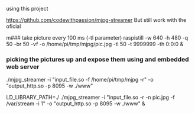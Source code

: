 using this project

https://github.com/codewithpassion/mjpg-streamer
But still work with the oficial


m### take picture every 100 ms (-tl parameter)
raspistill -w 640 -h 480 -q 50 -br 50 -vf -o /home/pi/tmp/mjpg/pic.jpg -tl 50 -t 9999999 -th 0:0:0 &

### picking the pictures up and expose them using and embedded web server
./mjpg_streamer -i "input_file.so -f /home/pi/tmp/mjpg -r" -o "output_http.so -p 8095 -w ./www"


LD_LIBRARY_PATH=./ ./mjpg_streamer -i "input_file.so -r -n pic.jpg -f /var/stream -i 1" -o "output_http.so -p 8095 -w ./www" &

